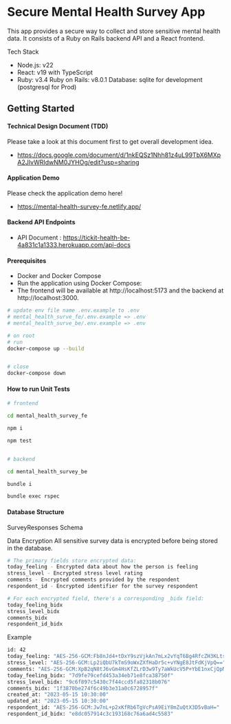 # Secure Mental Health Survey App

This app provides a secure way to collect and store sensitive mental health data. It consists of a Ruby on Rails backend API and a React frontend.

Tech Stack

- Node.js: v22
- React: v19 with TypeScript
- Ruby: v3.4
  Ruby on Rails: v8.0.1
  Database: sqlite for development (postgresql for Prod)

## Getting Started

#### Technical Design Document (TDD)

Please take a look at this document first to get overall development idea.

- https://docs.google.com/document/d/1nkEQSz1Nhh81z4uL99TbX6MXpA2JIvWRIdwNM0JYHOg/edit?usp=sharing

#### Application Demo

Please check the application demo here!

- https://mental-health-survey-fe.netlify.app/

#### Backend API Endpoints

- API Document : https://tickit-health-be-4a831c1a1333.herokuapp.com/api-docs

#### Prerequisites

- Docker and Docker Compose
- Run the application using Docker Compose:
- The frontend will be available at http://localhost:5173 and the backend at http://localhost:3000.

```bash
# update env file name .env.example to .env
# mental_health_surve_fe/.env.example => .env
# mental_health_surve_be/.env.example => .env

# on root
# run
docker-compose up --build


# close
docker-compose down
```

#### How to run Unit Tests

```bash
# frontend

cd mental_health_survey_fe

npm i

npm test


# backend

cd mental_health_survey_be

bundle i

bundle exec rspec
```

#### Database Structure

SurveyResponses Schema

Data Encryption
All sensitive survey data is encrypted before being stored in the database.

```bash
# The primary fields store encrypted data:
today_feeling - Encrypted data about how the person is feeling
stress_level - Encrypted stress level rating
comments - Encrypted comments provided by the respondent
respondent_id - Encrypted identifier for the survey respondent

# For each encrypted field, there's a corresponding _bidx field:
today_feeling_bidx
stress_level_bidx
comments_bidx
respondent_id_bidx
```

Example

```bash
id: 42
today_feeling: "AES-256-GCM:Fb8nJd4+tDxY9szVjkAn7mLx2vYqT6Bg4RfcZH3KLts4Up7cqRbpVA=="
stress_level: "AES-256-GCM:Lp2iQbU7kTmS9oWxZXfHaDr5c+vYNgE8JtFdKjVpQ=="
comments: "AES-256-GCM:XpB2qN8tJ6vGm4HsKfZLrD3w9Ty7aWkUcV5P+YbE1nxCjQpMs8FzLdR9KuA=="
today_feeling_bidx: "7d9fe79cefd453a34eb71e8fca38750f"
stress_level_bidx: "9c6f897c5430c7f44ccd5fa82318b076"
comments_bidx: "1f3870be274f6c49b3e31a0c6728957f"
created_at: "2023-05-15 10:30:00"
updated_at: "2023-05-15 10:30:00"
respondent_id: "AES-256-GCM:Jw7nL+p2xKfRb6TgVcPsA9EiY8mZuQtX3D5vBaH="
respondent_id_bidx: "e8dc057914c3c193168c76a6ad4c5583"
```
